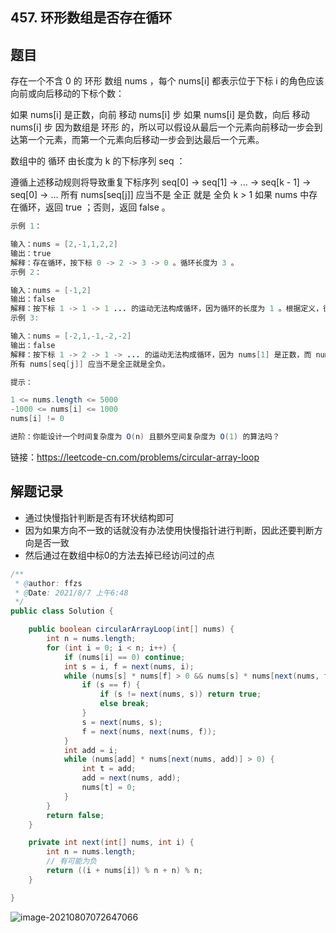 ## 457. 环形数组是否存在循环

## 题目

存在一个不含 0 的 环形 数组 nums ，每个 nums[i] 都表示位于下标 i 的角色应该向前或向后移动的下标个数：

如果 nums[i] 是正数，向前 移动 nums[i] 步
如果 nums[i] 是负数，向后 移动 nums[i] 步
因为数组是 环形 的，所以可以假设从最后一个元素向前移动一步会到达第一个元素，而第一个元素向后移动一步会到达最后一个元素。

数组中的 循环 由长度为 k 的下标序列 seq ：

遵循上述移动规则将导致重复下标序列 seq[0] -> seq[1] -> ... -> seq[k - 1] -> seq[0] -> ...
所有 nums[seq[j]] 应当不是 全正 就是 全负
k > 1
如果 nums 中存在循环，返回 true ；否则，返回 false 。

```java
示例 1：

输入：nums = [2,-1,1,2,2]
输出：true
解释：存在循环，按下标 0 -> 2 -> 3 -> 0 。循环长度为 3 。
示例 2：

输入：nums = [-1,2]
输出：false
解释：按下标 1 -> 1 -> 1 ... 的运动无法构成循环，因为循环的长度为 1 。根据定义，循环的长度必须大于 1 。
示例 3:

输入：nums = [-2,1,-1,-2,-2]
输出：false
解释：按下标 1 -> 2 -> 1 -> ... 的运动无法构成循环，因为 nums[1] 是正数，而 nums[2] 是负数。
所有 nums[seq[j]] 应当不是全正就是全负。
```

```java
提示：

1 <= nums.length <= 5000
-1000 <= nums[i] <= 1000
nums[i] != 0

进阶：你能设计一个时间复杂度为 O(n) 且额外空间复杂度为 O(1) 的算法吗？
```


链接：https://leetcode-cn.com/problems/circular-array-loop

## 解题记录

+ 通过快慢指针判断是否有环状结构即可
+ 因为如果方向不一致的话就没有办法使用快慢指针进行判断，因此还要判断方向是否一致
+ 然后通过在数组中标0的方法去掉已经访问过的点

```java
/**
 * @author: ffzs
 * @Date: 2021/8/7 上午6:48
 */
public class Solution {

    public boolean circularArrayLoop(int[] nums) {
        int n = nums.length;
        for (int i = 0; i < n; i++) {
            if (nums[i] == 0) continue;
            int s = i, f = next(nums, i);
            while (nums[s] * nums[f] > 0 && nums[s] * nums[next(nums, f)] > 0) {
                if (s == f) {
                    if (s != next(nums, s)) return true;
                    else break;
                }
                s = next(nums, s);
                f = next(nums, next(nums, f));
            }
            int add = i;
            while (nums[add] * nums[next(nums, add)] > 0) {
                int t = add;
                add = next(nums, add);
                nums[t] = 0;
            }
        }
        return false;
    }

    private int next(int[] nums, int i) {
        int n = nums.length;
        // 有可能为负
        return ((i + nums[i]) % n + n) % n;
    }

}
```

![image-20210807072647066](https://gitee.com/ffzs/picture_go/raw/master/img/image-20210807072647066.png)